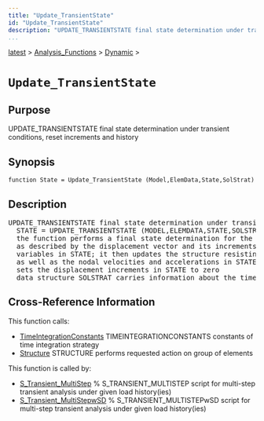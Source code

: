 ```yaml
---
title: "Update_TransientState"
id: "Update_TransientState"
description: "UPDATE_TRANSIENTSTATE final state determination under transient conditions, reset increments and history"
...
```


<!-- <a name="_top"></a> -->
<!-- <div><a href="../../../.autoindex.md">Home</a> &gt;  -->
 <a href="#">latest</a> &gt; <a href="#">Analysis_Functions</a> &gt; <a href=".autoindex.md">Dynamic</a> &gt; 
<!-- Update_TransientState.m</div> -->

<!--<table width="100%"><tr><td align="left"><a href="../../../.autoindex.md"><img alt="<" border="0" src="../../../left.png">&nbsp;Master index</a></td>
<td align="right"><a href=".autoindex.md">Index for latest\Analysis_Functions\Dynamic&nbsp;<img alt=">" border="0" src="../../../right.png"></a></td></tr></table>-->
# `Update_TransientState`



## <a name="_name"></a>Purpose


UPDATE_TRANSIENTSTATE final state determination under transient conditions, reset increments and history

<!-- <div class="box"><strong>UPDATE_TRANSIENTSTATE final state determination under transient conditions, reset increments and history</strong></div> -->

## <a name="_synopsis"></a>Synopsis

`function State = Update_TransientState (Model,ElemData,State,SolStrat)` 

## Description


<pre class="comment">UPDATE_TRANSIENTSTATE final state determination under transient conditions, reset increments and history
  STATE = UPDATE_TRANSIENTSTATE (MODEL,ELEMDATA,STATE,SOLSTRAT)
  the function performs a final state determination for the current state of the structure
  as described by the displacement vector and its increments as well as by the history
  variables in STATE; it then updates the structure resisting forces, and history variables
  as well as the nodal velocities and accelerations in STATE and then
  sets the displacement increments in STATE to zero
  data structure SOLSTRAT carries information about the time integration scheme in field TimeStrat</pre>
<!-- <div class="fragment"><pre class="comment">UPDATE_TRANSIENTSTATE final state determination under transient conditions, reset increments and history
  STATE = UPDATE_TRANSIENTSTATE (MODEL,ELEMDATA,STATE,SOLSTRAT)
  the function performs a final state determination for the current state of the structure
  as described by the displacement vector and its increments as well as by the history
  variables in STATE; it then updates the structure resisting forces, and history variables
  as well as the nodal velocities and accelerations in STATE and then
  sets the displacement increments in STATE to zero
  data structure SOLSTRAT carries information about the time integration scheme in field TimeStrat</pre></div> -->

<!-- crossreference -->
## <a name="_cross"></a>Cross-Reference Information

This function calls:
<ul style="list-style-image:url(../../../matlabicon.gif)">
<li><a href="/Functions/TimeIntegrationConstants" class="code" title="function Int_Constants = TimeIntegrationConstants (TimeStrat,option)">TimeIntegrationConstants</a>	TIMEINTEGRATIONCONSTANTS constants of time integration strategy</li><li><a href="/Functions/../../../latest/General_Functions/Structure" class="code" title="function Resp = Structure (action,Model,ElemData,State,ElemList)">Structure</a>	STRUCTURE performs requested action on group of elements</li></ul>

This function is called by:
<ul style="list-style-image:url(../../../matlabicon.gif)">
<li><a href="../../../latest/Solution_Scripts/S_Transient_MultiStep.md" class="code" title="">S_Transient_MultiStep</a>	% S_TRANSIENT_MULTISTEP script for multi-step transient analysis under given load history(ies)</li><li><a href="../../../latest/Solution_Scripts/S_Transient_MultiStepwSD.md" class="code" title="">S_Transient_MultiStepwSD</a>	% S_TRANSIENT_MULTISTEPwSD script for multi-step transient analysis under given load history(ies)</li></ul>
<!-- crossreference -->




<!-- <hr><address>Generated on Mon 15-Feb-2021 18:38:47 by <strong><a href="http://www.artefact.tk/software/matlab/m2html/" title="Matlab Documentation in HTML">m2html</a></strong> &copy; 2005</address> -->